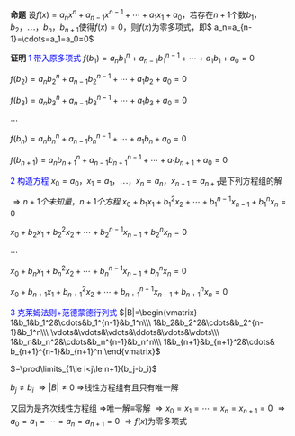 **命题**
设$f(x)=a_nx^n+a_{n-1}x^{n-1}+\cdots
+a_1x_1+a_0$，若存在$n+1$个数$b_1，b_2，\cdots，
b_n，b_{n+1}$使得$f(x)=0$，则$f(x)$为零多项式，即$
a_n=a_{n-1}=\cdots=a_1=a_0=0$

**证明**
<font color=blue>1 带入原多项式</font>
$f(b_1)=a_nb_1^n+a_{n-1}b_1^{n-1}+\cdots
+a_1b_1+a_0=0$

$f(b_2)=a_nb_2^n+a_{n-1}b_2^{n-1}+\cdots
+a_1b_2+a_0=0$

$f(b_3)=a_nb_3^n+a_{n-1}b_3^{n-1}+\cdots
+a_1b_3+a_0=0$

$\cdots$

$f(b_n)=a_nb_n^n+a_{n-1}b_n^{n-1}+\cdots
+a_1b_n+a_0=0$

$f(b_{n+1})=a_nb_{n+1}^n+a_{n-1}b_{n+1}^{n-1}
+\cdots+a_1b_{n+1}+a_0=0$


<font color=blue>2 构造方程</font>
$x_0=a_0，x_1=a_1，\cdots，x_n=a_n，
x_{n+1}=a_{n+1}$是下列方程组的解

$\Rightarrow n+1个未知量，n+1个方程$
$x_0+b_1x_1+b_1^2x_2+\cdots+b_1^{n-1}x_{n-1}
+b_1^nx_n=0$

$x_0+b_2x_1+b_2^2x_2+\cdots+b_2^{n-1}x_{n-1}
+b_2^nx_n=0$

$\cdots$

$x_0+b_{n}x_1+b_{n}^2x_2
+\cdots+b_{n}^{n-1}x_{n-1}+b_{n}^nx_n=0$

$x_0+b_{n+1}x_1+b_{n+1}^2x_2
+\cdots+b_{n+1}^{n-1}x_{n-1}+b_{n+1}^nx_n=0$

<font color=blue>3 克莱姆法则+范德蒙德行列式</font>
$|B|=\begin{vmatrix}
1&b_1&b_1^2&\cdots&b_1^{n-1}&b_1^n\\\ 
1&b_2&b_2^2&\cdots&b_2^{n-1}&b_1^n\\\ 
\vdots&\vdots&\vdots&\ddots&\vdots&\vdots\\\ 
1&b_n&b_n^2&\cdots&b_n^{n-1}&b_n^n\\\ 
1&b_{n+1}&b_{n+1}^2&\cdots&
b_{n+1}^{n-1}&b_{n+1}^n
\end{vmatrix}$

$=\prod\limits_{1\le i<j\le n+1}(b_j-b_i)$

$b_j\neq b_i$
$\Rightarrow|B|\neq0$
$\Rightarrow$线性方程组有且只有唯一解

又因为是齐次线性方程组
$\Rightarrow$唯一解$\equiv$零解
$\Rightarrow x_0=x_1=\cdots=x_n=x_{n+1}=0$
$\Rightarrow a_0=a_1=\cdots=a_n=a_{n+1}=0$
$\Rightarrow f(x)$为零多项式



